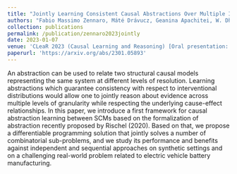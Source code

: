 ```yaml
---
title: "Jointly Learning Consistent Causal Abstractions Over Multiple Interventional Distributions"
authors: "Fabio Massimo Zennaro, Máté Drávucz, Geanina Apachitei, W. Dhammika Widanage, Theodoros Damoulas"
collection: publications
permalink: /publication/zennaro2023jointly
date: 2023-01-07
venue: 'CLeaR 2023 (Causal Learning and Reasoning) [Oral presentation: 9% acceptance rate]'
paperurl: 'https://arxiv.org/abs/2301.05893'
---
```


An abstraction can be used to relate two structural causal models representing the same system at different levels of resolution. Learning abstractions which guarantee consistency with respect to interventional distributions would allow one to jointly reason about evidence across multiple levels of granularity while respecting the underlying cause-effect relationships. In this paper, we introduce a first framework for causal abstraction learning between SCMs based on the formalization of abstraction recently proposed by Rischel (2020). Based on that, we propose a differentiable programming solution that jointly solves a number of combinatorial sub-problems, and we study its performance and benefits against independent and sequential approaches on synthetic settings and on a challenging real-world problem related to electric vehicle battery manufacturing.

